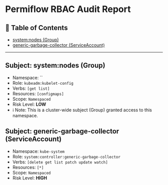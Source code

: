 # Permiflow RBAC Audit Report

## 📘 Table of Contents

- [system:nodes (Group)](#subject-systemnodes-group)
- [generic-garbage-collector (ServiceAccount)](#subject-generic-garbage-collector-serviceaccount)

---

## <a name="subject-systemnodes-group"></a>Subject: system:nodes (Group)

- Namespace: ``
- Role: `kubeadm:kubelet-config`
- Verbs: `[get list]`
- Resources: `[configmaps]`
- Scope: `Namespaced`
- Risk Level: **LOW**
- ℹ️ Note: This is a cluster-wide subject (Group) granted access to this namespace.

## <a name="subject-generic-garbage-collector-serviceaccount"></a>Subject: generic-garbage-collector (ServiceAccount)

- Namespace: `kube-system`
- Role: `system:controller:generic-garbage-collector`
- Verbs: `[delete get list patch update watch]`
- Resources: `[*]`
- Scope: `Namespaced`
- Risk Level: **HIGH**

